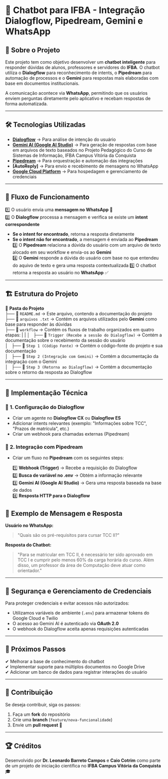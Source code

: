 # 📌 Chatbot para IFBA - Integração Dialogflow, Pipedream, Gemini e WhatsApp  

## 📖 Sobre o Projeto  
Este projeto tem como objetivo desenvolver um **chatbot inteligente** para responder dúvidas de alunos, professores e servidores do **IFBA**. O chatbot utiliza o **Dialogflow** para reconhecimento de intents, o **Pipedream** para automação de processos e o **Gemini** para respostas mais elaboradas com base em documentos institucionais.  

A comunicação acontece via **WhatsApp**, permitindo que os usuários enviem perguntas diretamente pelo aplicativo e recebam respostas de forma automatizada.  

---

## 🛠️ Tecnologias Utilizadas  

- **[Dialogflow](https://cloud.google.com/dialogflow)** → Para análise de intenção do usuário  
- **[Gemini AI (Google AI Studio)](https://ai.google.dev/)** → Para geração de respostas com base em arquivos de texto baseados no Projeto Pedagógico do Curso de Sistemas de Informação, IFBA Campus Vitória da Conquista  
- **[Pipedream](https://pipedream.com/)** → Para orquestração e automação das integrações  
- **[AutoReply]** → Para envio e recebimento de mensagens no WhatsApp  
- **[Google Cloud Platform](https://cloud.google.com/)** → Para hospedagem e gerenciamento de credenciais  

---

## 📌 Fluxo de Funcionamento  

1️⃣ O usuário envia uma **mensagem no WhatsApp** 📲  
2️⃣ O **Dialogflow** processa a mensagem e verifica se existe um **intent correspondente**  
   - **Se o intent for encontrado**, retorna a resposta diretamente  
   - **Se o intent não for encontrado**, a mensagem é enviada ao **Pipedream**  
3️⃣ O **Pipedream** relaciona a dúvida do usuário com um arquivo de texto alocado em seu workflow e envia-os ao **Gemini**  
4️⃣ O **Gemini** responde a dúvida do usuário com base no que entendeu do aquivo de texto e gera uma resposta contextualizada 
5️⃣ O chatbot retorna a resposta ao usuário no **WhatsApp** ✅ 

---

## 🏗️ Estrutura do Projeto  

📂 **Pasta do Projeto**  
├── 📜 `README.md` → Este arquivo, contendo a documentação do projeto  
├── 📂 `arquivos .txt` → Contém os arquivos utilizados pelo **Gemini** como base para responder às dúvidas  
├── 📂 `workflow` → Contém os fluxos de trabalho organizados em quatro etapas: 
|   |
│   ├── 📂 `Trigger (Recebe a sessão do Dialogflow)` → Contém a documentação sobre o recebimento da sessão do usuário   
│   ├── 📂 `Step 1 (Código Fonte)` → Contém o código-fonte do projeto e sua documentação  
│   ├── 📂 `Step 2 (Integração com Gemini)` → Contém a documentação da integração com o Gemini  
│   ├── 📂 `Step 3 (Retorna ao Dialogflow)` → Contém a documentação sobre o retorno da resposta ao Dialogflow   

---

## 🚀 Implementação Técnica  

### 🔹 **1. Configuração do Dialogflow**  
- Criar um agente no **Dialogflow CX** ou **Dialogflow ES**  
- Adicionar intents relevantes (exemplo: "Informações sobre TCC", "Prazos de matrícula", etc.)  
- Criar um webhook para chamadas externas (Pipedream)  

### 🔹 **2. Integração com Pipedream**  
- Criar um fluxo no **Pipedream** com os seguintes steps:  

  1️⃣ **Webhook (Trigger)** → Recebe a requisição do Dialogflow  
  2️⃣ **Busca de variável no .env** → Obtém a informação relevante  
  3️⃣ **Gemini AI (Google AI Studio)** → Gera uma resposta baseada na base de dados  
  4️⃣ **Resposta HTTP para o Dialogflow**  


## 📌 Exemplo de Mensagem e Resposta  

**Usuário no WhatsApp:**  
> "Quais são os pré-requisitos para cursar TCC II?"  

**Resposta do Chatbot:**  
> "Para se matricular em TCC II, é necessário ter sido aprovado em TCC I e cumprir pelo menos 60% da carga horária do curso. Além disso, um professor da área de Computação deve atuar como orientador."  

---

## 🔐 Segurança e Gerenciamento de Credenciais  

Para proteger credenciais e evitar acessos não autorizados:  
- Utilizamos variáveis de ambiente (`.env`) para armazenar tokens do Google Cloud e Twilio  
- O acesso ao Gemini AI é autenticado via **OAuth 2.0**  
- O webhook do Dialogflow aceita apenas requisições autenticadas  

---

## 📅 Próximos Passos  
✔ Melhorar a base de conhecimento do chatbot  
✔ Implementar suporte para múltiplos documentos no Google Drive  
✔ Adicionar um banco de dados para registrar interações do usuário  

---

## 🤝 Contribuição  
Se deseja contribuir, siga os passos:  
1. Faça um **fork** do repositório  
2. Crie uma **branch** (`feature/nova-funcionalidade`)  
3. Envie um **pull request** 🚀  

---

## 🏆 Créditos  
Desenvolvido por **Dr. Leonardo Barreto Campos** e **Caio Cotrim** como parte de um projeto de iniciação científica no **IFBA Campus Vitória da Conquista** 🎓  
